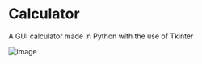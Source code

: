 # Calculator
A GUI calculator made in Python with the use of Tkinter

![image](https://github.com/DimosZigi/Calculator/assets/151669315/3eabe2a5-5590-4894-a121-a33537704276)
